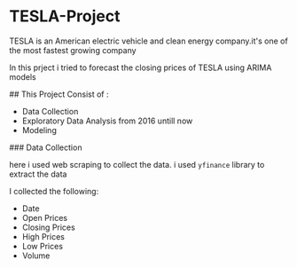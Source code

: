 # TESLA-Project
<p>TESLA is an American electric vehicle and clean energy company.it's one of the most fastest growing company</p>
<p>In this prject i tried to forecast the closing prices of TESLA using ARIMA models</p>
## This Project Consist of :
<ul>
  <li> Data Collection </li>
  <li> Exploratory Data Analysis from 2016 untill now</li>
  <li> Modeling</li>
</ul>
###  Data Collection
<p> here i used web scraping to collect the data. i used <code>yfinance</code> library to extract the data</p>
<p>I collected the following:</p>
<ul>
  <li>Date</li>
  <li>Open Prices</li>
  <li>Closing Prices</li>
  <li>High Prices</li>
  <li>Low Prices</li>
  <li>Volume</li>
</ul>

